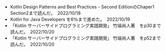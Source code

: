 - Kotlin Design Patterns and Best Practices - Second EditionのChaper1 Section2まで読んだ。　2022/10/18
- Kotlin for Java Developers を6％まで進めた。　2022/10/19
- 「Kotlin サーバーサイドプログラミング実践開発」 竹端尚人著　をp30まで読んだ。　2022/10/20
- 「Kotlin サーバーサイドプログラミング実践開発」 竹端尚人著　をp52まで読んだ。　2022/10/20

